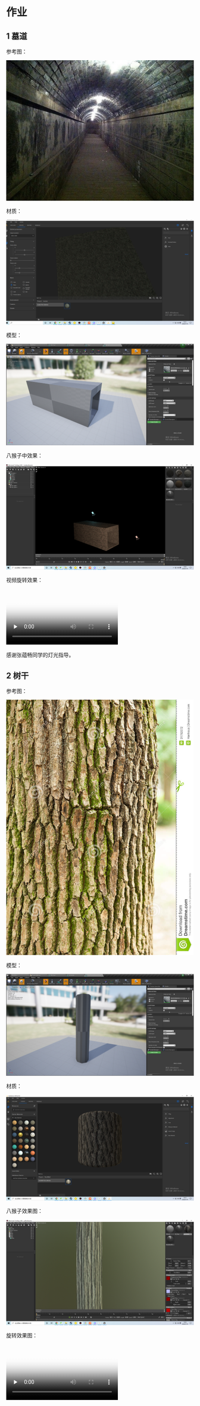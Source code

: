 

# 作业

## 1 墓道

参考图：

![image-20200714163010525](./images/image-20200714163010525.png)

材质：

![image-20200714193149343](./images/image-20200714193149343.png)

模型：

![image-20200714193249266](./images/image-20200714193249266.png)

八猴子中效果：

![image-20200714184332851](./images/image-20200714184332851.png)



视频旋转效果：

<video id="video" controls="" preload="none" poster="http://om2bks7xs.bkt.clouddn.com/2017-08-26-Markdown-Advance-Video.jpg"><source id="mp4" src="./video/mudao.mp4" type="video/mp4">
</video>

感谢张蕴畅同学的灯光指导。



## 2 树干

 参考图：

![image-20200714190231620](./images/image-20200714190231620.png)

模型：

![image-20200714191630050](./images/image-20200714191630050.png)

材质：

![image-20200714191749472](./images/image-20200714191749472.png)

八猴子效果图：

![image-20200714190341144](./images/image-20200714190341144.png)

旋转效果图：

<video id="video" controls="" preload="none" poster="http://om2bks7xs.bkt.clouddn.com/2017-08-26-Markdown-Advance-Video.jpg"><source id="mp4" src="./video/pillar.mp4" type="video/mp4">
</video>